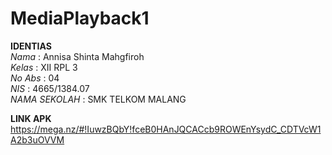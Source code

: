 # MediaPlayback1

**IDENTIAS** <br>
 *Nama*          : Annisa Shinta Mahgfiroh <br>
 *Kelas*         : XII RPL 3 <br>
 *No Abs*        : 04 <br>
 *NIS*           : 4665/1384.07 <br>
 *NAMA SEKOLAH*  : SMK TELKOM MALANG <br>

**LINK APK** <br>
https://mega.nz/#!IuwzBQbY!fceB0HAnJQCACcb9ROWEnYsydC_CDTVcW1A2b3uOVVM
